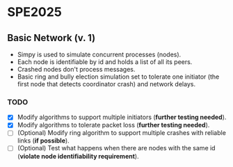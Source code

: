 # SPE2025

## Basic Network (v. 1)
- Simpy is used to simulate concurrent processes (nodes).
- Each node is identifiable by id and holds a list of all its peers.
- Crashed nodes don't process messages.
- Basic ring and bully election simulation set to tolerate one initiator (the first node that detects coordinator crash) and network delays.

### TODO
- [x] Modify algorithms to support multiple initiators (**further testing needed**).
- [x] Modify algorithms to tolerate packet loss (**further testing needed**).
- [ ] (Optional) Modify ring algorithm to support multiple crashes with reliable links (**if possible**).
- [ ] (Optional) Test what happens when there are nodes with the same id (**violate node identifiability requirement**).